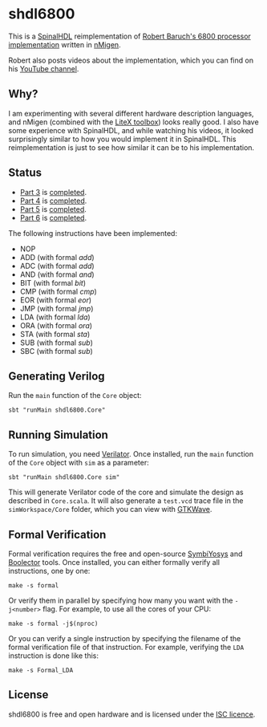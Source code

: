 shdl6800
============
This is a [SpinalHDL](https://github.com/SpinalHDL/SpinalHDL) reimplementation of [Robert Baruch's 6800 processor implementation](https://github.com/RobertBaruch/n6800) written in [nMigen](https://github.com/m-labs/nmigen).

Robert also posts videos about the implementation, which you can find on his [YouTube channel](https://www.youtube.com/channel/UCBcljXmuXPok9kT_VGA3adg). 

## Why?

I am experimenting with several different hardware description languages, and nMigen (combined with the [LiteX toolbox](https://github.com/enjoy-digital/litex)) looks really good.
I also have some experience with SpinalHDL, and while watching his videos, it looked surprisingly similar to how you would implement it in SpinalHDL. This reimplementation is just to see how similar it can be to his implementation.

## Status

- [Part 3](https://www.youtube.com/watch?v=aLQqOxnVMOQ) is [completed](https://github.com/GuzTech/shdl6800/tree/part_3).
- [Part 4](https://www.youtube.com/watch?v=xqMtyCu4lME) is [completed](https://github.com/GuzTech/shdl6800/tree/part_4).
- [Part 5](https://www.youtube.com/watch?v=9MMb9dSnNvo) is [completed](https://github.com/GuzTech/shdl6800/tree/part_5).
- [Part 6](https://www.youtube.com/watch?v=C6sUaElP9hA) is [completed](https://github.com/GuzTech/shdl6800/tree/part_6).

The following instructions have been implemented:

- NOP
- ADD (with formal *add*)
- ADC (with formal *add*)
- AND (with formal *and*)
- BIT (with formal *bit*)
- CMP (with formal *cmp*)
- EOR (with formal *eor*)
- JMP (with formal *jmp*)
- LDA (with formal *lda*)
- ORA (with formal *ora*)
- STA (with formal *sta*)
- SUB (with formal *sub*)
- SBC (with formal *sub*)

## Generating Verilog

Run the `main` function of the `Core` object:

```
sbt "runMain shdl6800.Core"
```

## Running Simulation

To run simulation, you need [Verilator](https://www.veripool.org/wiki/verilator). Once installed, run the `main` function of the `Core` object with `sim` as a parameter:

```
sbt "runMain shdl6800.Core sim"
```

This will generate Verilator code of the core and simulate the design as described in `Core.scala`. It will also generate a `test.vcd` trace file in the `simWorkspace/Core` folder, which you can view with [GTKWave](http://gtkwave.sourceforge.net/).

## Formal Verification

Formal verification requires the free and open-source [SymbiYosys](https://symbiyosys.readthedocs.io/en/latest/quickstart.html) and [Boolector](https://boolector.github.io/) tools. Once installed, you can either formally verify all instructions, one by one:

```
make -s formal
```

Or verify them in parallel by specifying how many you want with the `-j<number>` flag. For example, to use all the cores of your CPU:

```
make -s formal -j$(nproc)
```

Or you can verify a single instruction by specifying the filename of the formal verification file of that instruction. For example, verifying the `LDA` instruction is done like this:

```
make -s Formal_LDA
```

## License

shdl6800 is free and open hardware and is licensed under the [ISC licence](http://en.wikipedia.org/wiki/ISC_license).
